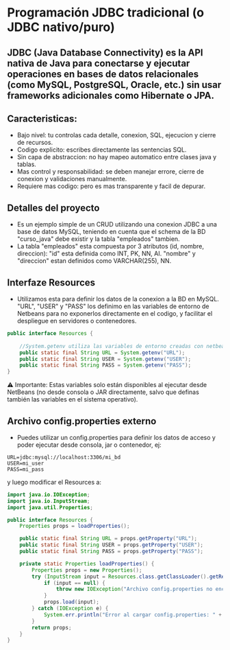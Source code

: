 # Programación JDBC tradicional (o JDBC nativo/puro)

## JDBC (Java Database Connectivity) es la API nativa de Java para conectarse y ejecutar operaciones en bases de datos relacionales (como MySQL, PostgreSQL, Oracle, etc.) sin usar frameworks adicionales como Hibernate o JPA.


## Caracteristicas:
- Bajo nivel: tu controlas cada detalle, conexion, SQL, ejecucion y cierre de recursos.
- Codigo explicito: escribes directamente las sentencias SQL.
- Sin capa de abstraccion: no hay mapeo automatico entre clases java y tablas.
- Mas control y responsabilidad: se deben manejar errore, cierre de conexion y validaciones manualmente.
- Requiere mas codigo: pero es mas transparente y facil de depurar.


## Detalles del proyecto
- Es un ejemplo simple de un CRUD utilizando una conexion JDBC a una base de datos MySQL, teniendo en cuenta que el schema de la BD "curso_java" debe existir y la tabla "empleados" tambien.
- La tabla "empleados" esta compuesta por 3 atributos (id, nombre, direccion):
   "id" esta definida como INT, PK, NN, AI.
   "nombre" y "direccion" estan definidos como VARCHAR(255), NN.


## Interfaze Resources
- Utilizamos esta para definir los datos de la conexion a la BD en MySQL. "URL", "USER" y "PASS" los definimo en las variables de entorno de Netbeans para no exponerlos directamente en el codigo, y facilitar el despliegue en servidores o contenedores.

```java
public interface Resources {
    
    //System.getenv utiliza las variables de entorno creadas con netbeans
    public static final String URL = System.getenv("URL");
    public static final String USER = System.getenv("USER");
    public static final String PASS = System.getenv("PASS");
}
```

⚠️ Importante: Estas variables solo están disponibles al ejecutar desde NetBeans (no desde consola o JAR directamente, salvo que definas también las variables en el sistema operativo).


## Archivo config.properties externo
- Puedes utilizar un config.properties para definir los datos de acceso y poder ejecutar desde consola, jar o contenedor, ej:

```
URL=jdbc:mysql://localhost:3306/mi_bd
USER=mi_user
PASS=mi_pass
```

y luego modificar el Resources a:

```java
import java.io.IOException;
import java.io.InputStream;
import java.util.Properties;

public interface Resources {
    Properties props = loadProperties();

    public static final String URL = props.getProperty("URL");
    public static final String USER = props.getProperty("USER");
    public static final String PASS = props.getProperty("PASS");

    private static Properties loadProperties() {
        Properties props = new Properties();
        try (InputStream input = Resources.class.getClassLoader().getResourceAsStream("config.properties")) {
            if (input == null) {
                throw new IOException("Archivo config.properties no encontrado en el classpath");
            }
            props.load(input);
        } catch (IOException e) {
            System.err.println("Error al cargar config.properties: " + e.getMessage());
        }
        return props;
    }
}
```


